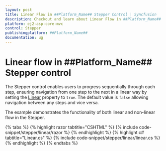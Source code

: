 ```yaml
---
layout: post
title: Linear Flow in ##Platform_Name## Stepper Control | Syncfusion
description: Checkout and learn about Linear Flow in ##Platform_Name## Stepper control of Syncfusion Essential JS 2 and more.
platform: ej2-asp-core-mvc
control: Stepper
publishingplatform: ##Platform_Name##
documentation: ug
---
```


# Linear flow in ##Platform_Name## Stepper control

The Stepper control enables users to progress sequentially through each step, ensuring navigation from one step to the next in a linear way by setting the [Linear](https://help.syncfusion.com/cr/aspnetmvc-js2/Syncfusion.EJ2.Navigations.Stepper.html#Syncfusion_EJ2_Navigations_Stepper_Linear) property to `true`. The default value is `false` allowing navigation between any steps and vice versa.

The example demonstrates the functionality of both linear and non-linear flow in the Stepper.

{% tabs %}
{% highlight razor tabtitle="CSHTML" %}
{% include code-snippet/stepper/linear/razor %}
{% endhighlight %}
{% highlight c# tabtitle="Linear.cs" %}
{% include code-snippet/stepper/linear/linear.cs %}
{% endhighlight %}
{% endtabs %}